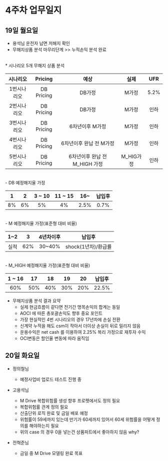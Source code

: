 # 4주차 업무일지

## 19일 월요일

*  용석님 운전자 납면 저해지 확인
*  무해지상품 분석 마무리단계 >> 누적손익 분석 완료
<br>
 * 시나리오 5개 무해지 상품  분석

| 시나리오 | Pricing | 예상 | 실제 | UFR |
|:--:|:--:|:--:|:--:|:--:|
| 1번시나리오 | DB Pricing | DB가정 | M가정 | 5.2% |
| 2번시나리오 | DB Pricing | DB가정 | M가정 | 인하 |
| 3번시나리오 | DB Pricing | 6차년이후 M가정   | M가정 | 인하 |
| 4번시나리오 | DB Pricing | 6차년이후 완납 전 M가정  | M가정 | 인하 |
| 5번시나리오 | DB Pricing | 6차년이후 완납 전 M_HIGH 가정   | M_HIG가정 | 인하 |

<br>
   - DB 예정해지율 가정
  
| 1 | 2 | 3 ~ 10 | 11 ~ 15 | 16~ | 납입후 |
|:--:|:--:|:--:|:--:|:--:|:--:|
| 8% | 6% | 5% | 4% | 2.5% | 0.7% |

<br>	
   - M 예정해지율 가정(표준형 대비 비율)
     
| 1~2 | 3 | 4년차이후 | 납입후 |
|:--:|:--:|:--:|:--:|
| 실적 | 62% | 30~40% | shock(1년차)/환급률 | 
	
<br>	
   - M_HIGH  예정해지율 가정(표준형 대비 비율)
    
| 1 ~ 16 | 17 | 18 | 19 | 20 | 납입후 |
|:--:|:--:|:--:|:--:|:--:|:--:|
| 60% | 50% | 40% | 30% | 20% | 22.5% |

*  무해지상품 분석 결과 요약
	-  실제 현금흐름이 같다면 전기간 명목손익의 합계는 동일
	-  AOCI 에 따른 총포괄손익도 향후 중요 포인트
	-  가장 현실적인 4번 시나리오의 경우 17년차에 손실 전환
	-  신계약 누적을 해도 csm이 작아서 더이상 손실이 뒤로 밀리지 않음
	-  운용수익은 net cash 를 이용하여 2.25% 복리 가정으로 재투자 수익
	-  OCI변동은 할인율 변동에 따라 움직임
 
## 20일 화요일

*  정의철님 
   - 예정사업비 업로드 테스트 진행 중
   
 *  고용석님
    - M Drive 복합위험률 생성 향후 프로펫에서도 정의 필요
    - 복합위험률 관계 정의 필요
    - 산출단위 로직 완료 및 금일 배포 예정
    - 위험률이 59세까지 있는데 만기가 60세까지 있어서 60세 위험률을 어떻게 정의를 해야하는지 필요
    -  위의 case 의 경우 0을 넣는건 상품파트에서 좋아하지 않음 why?
  
  * 전혁준님
     -  금일 중 M Drive 모델링 완료 목표
    
     
<!--stackedit_data:
eyJoaXN0b3J5IjpbMTg5MjU3Mzc0LC0xODkyMzI5ODIzLC0xMT
A4MjA3NzIsMTAwNjQ1MjcwMSwtNDAwNDQzMTg4LC0xODY4ODc1
MjA2LC0xNzU5MjM5NzQsMjAyMTI0NDQ0NiwxMDQ0OTkyODUsLT
EzNzE3NjQ0MDAsMTY5ODgwNDc4Ml19
-->